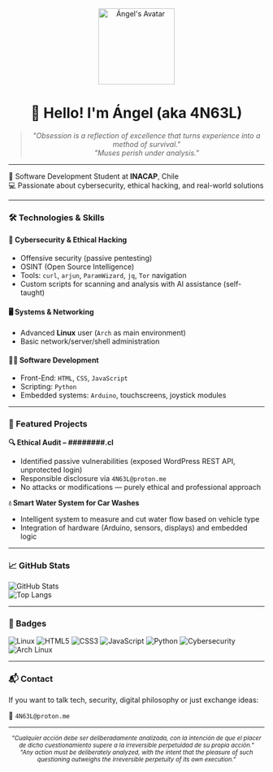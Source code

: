 <div align="center">
  <img src="https://avatars.githubusercontent.com/Angelds-20" alt="Ángel's Avatar" width="150" height="150">

  <h1>👋 Hello! I'm Ángel (aka 4N63L)</h1>
</div>

<div align="center">
  <blockquote>
    <i>"Obsession is a reflection of excellence that turns experience into a method of survival."</i><br>
    <i>"Muses perish under analysis."</i>
  </blockquote>
</div>

---

📍 Software Development Student at **INACAP**, Chile  
💻 Passionate about cybersecurity, ethical hacking, and real-world solutions  

---

### 🛠️ Technologies & Skills

#### 🔐 Cybersecurity & Ethical Hacking
- Offensive security (passive pentesting)
- OSINT (Open Source Intelligence)
- Tools: `curl`, `arjun`, `ParamWizard`, `jq`, `Tor` navigation
- Custom scripts for scanning and analysis with AI assistance (self-taught)

#### 🖥️ Systems & Networking
- Advanced **Linux** user (`Arch` as main environment)
- Basic network/server/shell administration

#### 👨‍💻 Software Development
- Front-End: `HTML`, `CSS`, `JavaScript`
- Scripting: `Python`
- Embedded systems: `Arduino`, touchscreens, joystick modules

---

### 🚀 Featured Projects

**🔍 Ethical Audit – ########.cl**  
- Identified passive vulnerabilities (exposed WordPress REST API, unprotected login)  
- Responsible disclosure via `4N63L@proton.me`  
- No attacks or modifications — purely ethical and professional approach  

**💧 Smart Water System for Car Washes**  
- Intelligent system to measure and cut water flow based on vehicle type  
- Integration of hardware (Arduino, sensors, displays) and embedded logic  

---

### 📈 GitHub Stats

![GitHub Stats](https://github-readme-stats.vercel.app/api?username=Angelds-20&show_icons=true&theme=dark)  
![Top Langs](https://github-readme-stats.vercel.app/api/top-langs/?username=Angelds-20&layout=compact&theme=dark)

---

### 🧷 Badges

![Linux](https://img.shields.io/badge/Linux-FCC624?style=for-the-badge&logo=linux&logoColor=black)
![HTML5](https://img.shields.io/badge/HTML5-E34F26?style=for-the-badge&logo=html5&logoColor=white)
![CSS3](https://img.shields.io/badge/CSS3-1572B6?style=for-the-badge&logo=css3&logoColor=white)
![JavaScript](https://img.shields.io/badge/JavaScript-F7DF1E?style=for-the-badge&logo=javascript&logoColor=black)
![Python](https://img.shields.io/badge/Python-3776AB?style=for-the-badge&logo=python&logoColor=white)
![Cybersecurity](https://img.shields.io/badge/Cybersecurity-000000?style=for-the-badge&logo=hackthebox&logoColor=white)
![Arch Linux](https://img.shields.io/badge/Arch_Linux-1793D1?style=for-the-badge&logo=arch-linux&logoColor=white)

---

### 📬 Contact

If you want to talk tech, security, digital philosophy or just exchange ideas:

📧 `4N63L@proton.me`

---

<div align="center">
  <sub><i>"Cualquier acción debe ser deliberadamente analizada, con la intención de que el placer de dicho cuestionamiento supere a la irreversible perpetuidad de su propia acción."</i></sub><br>
  <sub><i>"Any action must be deliberately analyzed, with the intent that the pleasure of such questioning outweighs the irreversible perpetuity of its own execution."</i></sub>
</div>
